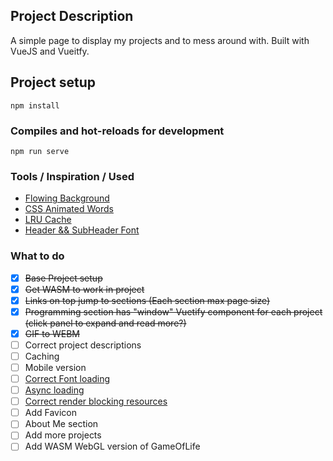 ## Project Description
A simple page to display my projects and to mess around with. Built with VueJS and Vueitfy.

## Project setup
```
npm install
```

### Compiles and hot-reloads for development
```
npm run serve
```

### Tools / Inspiration / Used
- [Flowing Background](https://codepen.io/y_endo/pen/gObOxoM?editors=1010)
- [CSS Animated Words](https://codepen.io/alphardex/pen/WNNVJeZ)
- [LRU Cache](https://www.npmjs.com/package/lru-cache)
- [Header && SubHeader Font](https://rubjo.github.io/victor-mono/)

### What to do
- [x] ~~Base Project setup~~
- [x]  ~~Get WASM to work in project~~
- [x] ~~Links on top jump to sections (Each section max page size)~~
- [x] ~~Programming section has "window" Vuetify component for each project (click panel to expand and read more?)~~
- [X] ~~GIF to WEBM~~
- [ ] Correct project descriptions
- [ ] Caching
- [ ] Mobile version
- [ ] [Correct Font loading](https://web.dev/font-display/)
- [ ] [Async loading](https://medium.com/@vladislavs.korehovs/optimizing-vue-vuetify-performance-async-loading-5e13ca43706e)
- [ ] [Correct render blocking resources](https://web.dev/render-blocking-resources/)
- [ ] Add Favicon
- [ ] About Me section
- [ ] Add more projects
- [ ] Add WASM WebGL version of GameOfLife
